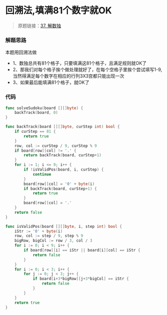 # 回溯法,填满81个数字就OK
> 原题链接：[37. 解数独](https://leetcode-cn.com/problems/sudoku-solver/)

### 解题思路
本题用回溯法做

* 1、数独总共有81个格子，只要填满这81个格子，且满足规则就OK了
* 2、那我们对每个格子挨个做处理就好了，在每个空格子里挨个尝试填写1-9,当然得满足每个数字在相应的行列3X3宫都只能出现一次
* 3、如果最后能填满81个格子，就OK了

### 代码

```go
func solveSudoku(board [][]byte) {
	backTrack(board, 0)
}

func backTrack(board [][]byte, curStep int) bool {
	if curStep == 81 {
		return true
	}
	row, col := curStep / 9, curStep % 9
	if board[row][col] != '.' {
		return backTrack(board, curStep+1)
	}
	for i := 1; i <= 9; i++ {
		if !isValidPos(board, i, curStep) {
			continue
		}
		board[row][col] = '0' + byte(i)
		if backTrack(board, curStep+1) {
			return true
		}
		board[row][col] = '.'
	}
	return false
}

func isValidPos(board [][]byte, i, step int) bool {
	iStr := '0' + byte(i)
	row, col := step / 9, step % 9
	bigRow, bigCol := row / 3, col / 3
	for i := 0; i < 9; i++ {
		if board[row][i] == iStr || board[i][col] == iStr {
			return false
		}
	}
	for i := 0; i < 3; i++ {
		for j := 0; j < 3; j++ {
			if board[i+3*bigRow][j+3*bigCol] == iStr {
				return false
			}
		}
	}
	return true
}
```
